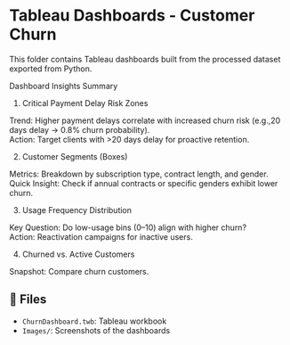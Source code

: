 # Tableau Dashboards - Customer Churn

This folder contains Tableau dashboards built from the processed dataset exported from Python.  

Dashboard Insights Summary

1. Critical Payment Delay Risk Zones 

Trend: Higher payment delays correlate with increased churn risk (e.g.,20 days delay → 0.8% churn probability).  
Action: Target clients with >20 days delay for proactive retention.

2. Customer Segments (Boxes)

Metrics: Breakdown by subscription type, contract length, and gender.  
Quick Insight: Check if annual contracts or specific genders exhibit lower churn.  

3. Usage Frequency Distribution

Key Question: Do low-usage bins (0–10) align with higher churn?  
Action: Reactivation campaigns for inactive users.  

4. Churned vs. Active Customers  

Snapshot: Compare churn customers.  


## 📁 Files
- `ChurnDashboard.twb`: Tableau workbook
- `Images/`: Screenshots of the dashboards
